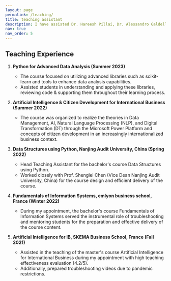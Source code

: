 ```yaml
---
layout: page
permalink: /teaching/
title: teaching assistant
description: I have assisted Dr. Hareesh Pillai, Dr. Alessandro Galdelli in their teaching activities in technology mangagement and programming related courses.
nav: true
nav_order: 5
---
```


## Teaching Experience

1. **Python for Advanced Data Analysis (Summer 2023)**
   - The course focused on utilizing advanced libraries such as scikit-learn and tools to enhance data analysis capabilities.
   - Assisted students in understanding and applying these libraries, reviewing code & supporting them throughout their learning process.

2. **Artificial Intelligence & Citizen Development for International Business (Summer 2022)**
   - The course was organized to realize the theories in Data Management, AI, Natural Language Processing (NLP), and Digital Transformation (DT) through the Microsoft Power Platform and concepts of citizen development in an increasingly internationalized business context.

3. **Data Structures using Python, Nanjing Audit University, China (Spring 2022)**
   - Head Teaching Assistant for the bachelor's course Data Structures using Python.
   - Worked closely with Prof. Shenglei Chen (Vice Dean Nanjing Audit University, China) for the course design and efficient delivery of the course.

4. **Fundamentals of Information Systems, emlyon business school, France (Winter 2022)**
   - During my appointment, the bachelor's course Fundamentals of Information Systems served the instrumental role of troubleshooting and mentoring students for the preparation and effective delivery of the course content.

5. **Artificial Intelligence for IB, SKEMA Business School, France (Fall 2021)**
   - Assisted in the teaching of the master's course Artificial Intelligence for International Business during my appointment with high teaching effectiveness evaluation (4.2/5).
   - Additionally, prepared troubleshooting videos due to pandemic restrictions.
